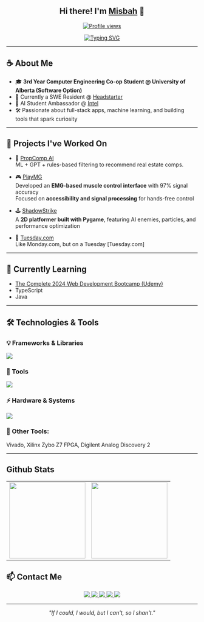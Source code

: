 <!-- Hi there header -->
<h2 align="center">
  Hi there! I'm <a href="https://www.misbahan.com">Misbah</a> 👋
</h2>

<!-- Profile view badge -->
<p align="center">
  <a href="https://github.com/MisbahAN">
    <img src="https://komarev.com/ghpvc/?username=MisbahAN&color=blue" alt="Profile views" />
  </a>
</p>

<!-- Typing animation -->
<p align="center">
  <a href="https://git.io/typing-svg">
    <img src="https://readme-typing-svg.herokuapp.com?font=Fira+Code&duration=3000&pause=500&center=true&vCenter=true&width=435&lines=3rd+Year+Computer+Engineering+Student;SWE+Resident+@+Headstarter;AI+Student+Ambassador+@+Intel;Full+Stack+%2B+ML+Enthusiast" alt="Typing SVG" />
  </a>
</p>

---

## ☕ About Me

- 🎓 **3rd Year Computer Engineering Co-op Student @ University of Alberta (Software Option)**
- 🧠 Currently a SWE Resident @ [Headstarter](https://headstarter.co/)  
- 🤖 AI Student Ambassador @ [Intel](https://www.intel.com/)
- 🛠️ Passionate about full-stack apps, machine learning, and building tools that spark curiosity

---

## 🔧 Projects I've Worked On

- 🏡 [PropComp AI](https://github.com/MisbahAN/PropComp-AI)  
  ML + GPT + rules-based filtering to recommend real estate comps.

- 🎮 [PlayMG](https://github.com/HameedFawwaz/PlayMG)  
  Developed an **EMG-based muscle control interface** with 97% signal accuracy  
  Focused on **accessibility and signal processing** for hands-free control

- 🕹️ [ShadowStrike](https://github.com/MisbahAN/ShadowStrike)  
  A **2D platformer built with Pygame**, featuring AI enemies, particles, and performance optimization

- 📅 [Tuesday.com](https://github.com/MisbahAN/tuesday.com)  
  Like Monday.com, but on a Tuesday [Tuesday.com]

---

## 🌱 Currently Learning

- [The Complete 2024 Web Development Bootcamp (Udemy)](https://www.udemy.com/course/the-complete-web-development-bootcamp/)
- TypeScript
- Java

---

## 🛠️ Technologies & Tools

### 💡 Frameworks & Libraries
<p>
  <img src="https://skillicons.dev/icons?i=python,c,cpp,html,css,javascript,react,nodejs" />
</p>

### 🔧 Tools
<p>
  <img src="https://skillicons.dev/icons?i=git,github,vscode,vercel,pycharm,vivado" />
</p>

### ⚡ Hardware & Systems
<p>
  <img src="https://skillicons.dev/icons?i=arduino,raspberrypi" />
</p>

### 🧠 Other Tools: 
  Vivado, Xilinx Zybo Z7 FPGA, Digilent Analog Discovery 2

---

## Github Stats

<table style="border: none;">
  <tr>
    <td style="border: none;">
      <img src="https://github-readme-stats.vercel.app/api?username=MisbahAN&show_icons=true&theme=material-palenight&hide_border=true&bg_color=00000000" height="200px"/>
    </td>
    <td style="border: none;">
      <img src="https://github-readme-stats.vercel.app/api/top-langs/?username=MisbahAN&layout=compact&theme=material-palenight&hide_border=true&bg_color=00000000" height="200px"/>
    </td>
  </tr>
</table>

## 📫 Contact Me

<p align="center">
  <a href="mailto:misbahahmed2005@gmail.com">
    <img src="https://img.shields.io/badge/Gmail-D14836?style=for-the-badge&logo=gmail&logoColor=white" />
  </a>
  <a href="https://www.linkedin.com/in/misbahan/">
    <img src="https://img.shields.io/badge/LinkedIn-0077B5?style=for-the-badge&logo=linkedin&logoColor=white" />
  </a>
  <a href="https://github.com/MisbahAN">
    <img src="https://img.shields.io/badge/GitHub-000?style=for-the-badge&logo=github&logoColor=white" />
  </a>
  <a href="https://leetcode.com/u/MisbahAN/">
    <img src="https://img.shields.io/badge/LeetCode-FFA116?style=for-the-badge&logo=leetcode&logoColor=white" />
  </a>
  <a href="https://www.misbahan.com">
    <img src="https://img.shields.io/badge/Portfolio-24292e?style=for-the-badge&logo=vercel&logoColor=white" />
  </a>
</p>

---

<p align="center"><i>"If I could, I would, but I can't, so I shan't."</i></p>
